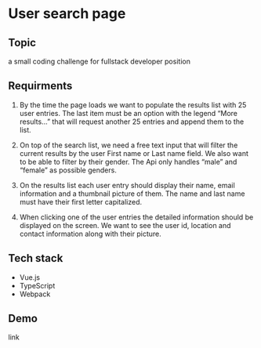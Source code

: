 # User search page

## Topic

a small coding challenge for fullstack developer position

## Requirments
1. By the time the page loads we want to populate the results list
with 25 user entries. The last item must be an option with the
legend “More results...” that will request another 25 entries and
append them to the list.

2. On top of the search list, we need a free text input that will filter
the current results by the user First name or Last name field. We
also want to be able to filter by their gender. The Api only handles
“male” and “female” as possible genders.

3. On the results list each user entry should display their name,
email information and a thumbnail picture of them. The name and
last name must have their first letter capitalized.

4. When clicking one of the user entries the detailed information
should be displayed on the screen. We want to see the user id,
location and contact information along with their picture.
   
## Tech stack
- Vue.js
- TypeScript
- Webpack

## Demo

link